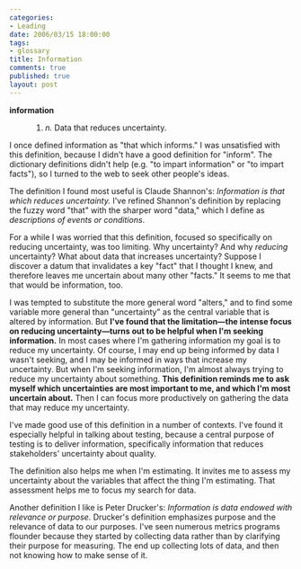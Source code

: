 ```yaml
--- 
categories: 
- Leading
date: 2006/03/15 18:00:00
tags: 
- glossary
title: Information
comments: true
published: true
layout: post
---
```


<dl> <dt> <strong>information</strong> </dt> <dd>
<ol>
	<li> <em>n.</em>  Data that reduces uncertainty.</li>
</ol>
</dd> </dl>I once defined information as "that which informs."  I was unsatisfied with this definition, because I didn't have a good definition for "inform".  The dictionary definitions didn't help (e.g. "to impart information" or "to impart facts"), so I turned to the web to seek other people's ideas.

The definition I found most useful is Claude Shannon's:  <em>Information is that which reduces uncertainty.</em>  I've refined Shannon's definition by replacing the fuzzy word "that" with the sharper word "data," which I define as <em>descriptions of events or conditions</em>.

For a while I was worried that this definition, focused so specifically on reducing uncertainty, was too limiting.  Why uncertainty?  And why <em>reducing</em> uncertainty?  What about data that increases uncertainty?  Suppose I discover a datum that invalidates a key "fact" that I thought I knew, and therefore leaves me uncertain about many other "facts."  It seems to me that that would be information, too.

I was tempted to substitute the more general word "alters," and to find some variable more general than "uncertainty" as the central variable that is altered by information.  But <strong>I've found that the limitation—the intense focus on reducing uncertainty—turns out to be helpful when I'm seeking information.</strong>  In most cases where I'm gathering information my goal is to reduce my uncertainty.  Of course, I may end up being informed by data I wasn't seeking, and I may be informed in ways that increase my uncertainty.  But when I'm seeking information, I'm almost always trying to reduce my uncertainty about something.  <strong>This definition reminds me to ask myself which uncertainties are most important to me, and which I'm most uncertain about.</strong>  Then I can focus more productively on gathering the data that may reduce my uncertainty.

I've made good use of this definition in a number of contexts.  I've found it especially helpful in talking about testing, because a central purpose of testing is to deliver information, specifically information that reduces stakeholders' uncertainty about quality.

The definition also helps me when I'm estimating.  It invites me to assess my uncertainty about the variables that affect the thing I'm estimating.  That assessment helps me to focus my search for data.

Another definition I like is Peter Drucker's:  <em>Information is data endowed with relevance or purpose.</em>  Drucker's definition emphasizes purpose and the relevance of data to our purposes.  I've seen numerous metrics programs flounder because they started by collecting data rather than by clarifying their purpose for measuring.  The end up collecting lots of data, and then not knowing how to make sense of it.
